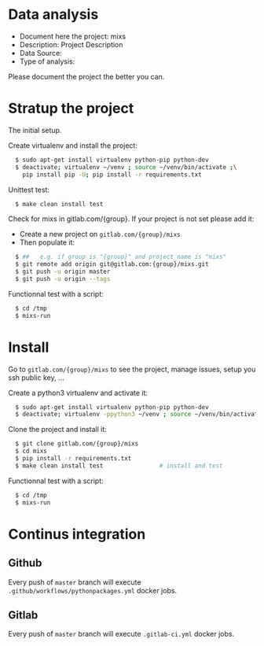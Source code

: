 # Data analysis
- Document here the project: mixs
- Description: Project Description
- Data Source:
- Type of analysis:

Please document the project the better you can.

# Stratup the project

The initial setup.

Create virtualenv and install the project:
```bash
  $ sudo apt-get install virtualenv python-pip python-dev
  $ deactivate; virtualenv ~/venv ; source ~/venv/bin/activate ;\
    pip install pip -U; pip install -r requirements.txt
```

Unittest test:
```bash
  $ make clean install test
```

Check for mixs in gitlab.com/{group}.
If your project is not set please add it:

- Create a new project on `gitlab.com/{group}/mixs`
- Then populate it:

```bash
  $ ##   e.g. if group is "{group}" and project_name is "mixs"
  $ git remote add origin git@gitlab.com:{group}/mixs.git
  $ git push -u origin master
  $ git push -u origin --tags
```

Functionnal test with a script:
```bash
  $ cd /tmp
  $ mixs-run
```
# Install
Go to `gitlab.com/{group}/mixs` to see the project, manage issues,
setup you ssh public key, ...

Create a python3 virtualenv and activate it:
```bash
  $ sudo apt-get install virtualenv python-pip python-dev
  $ deactivate; virtualenv -ppython3 ~/venv ; source ~/venv/bin/activate
```

Clone the project and install it:
```bash
  $ git clone gitlab.com/{group}/mixs
  $ cd mixs
  $ pip install -r requirements.txt
  $ make clean install test                # install and test
```
Functionnal test with a script:
```bash
  $ cd /tmp
  $ mixs-run
``` 

# Continus integration
## Github 
Every push of `master` branch will execute `.github/workflows/pythonpackages.yml` docker jobs.
## Gitlab
Every push of `master` branch will execute `.gitlab-ci.yml` docker jobs.
